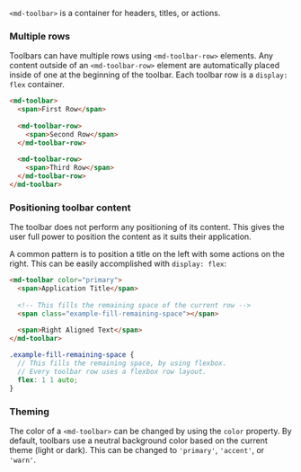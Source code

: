 `<md-toolbar>` is a container for headers, titles, or actions.

<!-- example(toolbar-overview) -->

### Multiple rows
Toolbars can have multiple rows using `<md-toolbar-row>` elements. Any content outside of an 
`<md-toolbar-row>` element are automatically placed inside of one at the beginning of the toolbar.
Each toolbar row is a `display: flex` container.

```html
<md-toolbar>
  <span>First Row</span>
  
  <md-toolbar-row>
    <span>Second Row</span>
  </md-toolbar-row>
  
  <md-toolbar-row>
    <span>Third Row</span>
  </md-toolbar-row>
</md-toolbar>
```

### Positioning toolbar content
The toolbar does not perform any positioning of its content. This gives the user full power to 
position the content as it suits their application.

A common pattern is to position a title on the left with some actions on the right. This can be
easily accomplished with `display: flex`:
```html
<md-toolbar color="primary">
  <span>Application Title</span>
  
  <!-- This fills the remaining space of the current row -->
  <span class="example-fill-remaining-space"></span>
  
  <span>Right Aligned Text</span>
</md-toolbar>
```
```scss
.example-fill-remaining-space {
  // This fills the remaining space, by using flexbox. 
  // Every toolbar row uses a flexbox row layout.
  flex: 1 1 auto;
}
```

### Theming
The color of a `<md-toolbar>` can be changed by using the `color` property. By default, toolbars
use a neutral background color based on the current theme (light or dark). This can be changed to 
`'primary'`, `'accent'`, or `'warn'`.  
